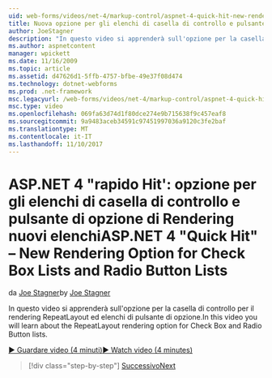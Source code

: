 ```yaml
---
uid: web-forms/videos/net-4/markup-control/aspnet-4-quick-hit-new-rendering-option-for-check-box-lists-and-radio-button-lists
title: Nuova opzione per gli elenchi di casella di controllo e pulsante di opzione di Rendering | Documenti Microsoft
author: JoeStagner
description: "In questo video si apprenderà sull'opzione per la casella di controllo per il rendering RepeatLayout ed elenchi di pulsante di opzione."
ms.author: aspnetcontent
manager: wpickett
ms.date: 11/16/2009
ms.topic: article
ms.assetid: d47626d1-5ffb-4757-bfbe-49e37f08d474
ms.technology: dotnet-webforms
ms.prod: .net-framework
msc.legacyurl: /web-forms/videos/net-4/markup-control/aspnet-4-quick-hit-new-rendering-option-for-check-box-lists-and-radio-button-lists
msc.type: video
ms.openlocfilehash: 069fa63d74d1f80dce274e9b715638f9c457eaf8
ms.sourcegitcommit: 9a9483aceb34591c97451997036a9120c3fe2baf
ms.translationtype: MT
ms.contentlocale: it-IT
ms.lasthandoff: 11/10/2017
---
```

<a name="aspnet-4-quick-hit--new-rendering-option-for-check-box-lists-and-radio-button-lists"></a><span data-ttu-id="65a9e-103">ASP.NET 4 "rapido Hit': opzione per gli elenchi di casella di controllo e pulsante di opzione di Rendering nuovi elenchi</span><span class="sxs-lookup"><span data-stu-id="65a9e-103">ASP.NET 4 "Quick Hit" – New Rendering Option for Check Box Lists and Radio Button Lists</span></span>
====================
<span data-ttu-id="65a9e-104">da [Joe Stagner](https://github.com/JoeStagner)</span><span class="sxs-lookup"><span data-stu-id="65a9e-104">by [Joe Stagner](https://github.com/JoeStagner)</span></span>

<span data-ttu-id="65a9e-105">In questo video si apprenderà sull'opzione per la casella di controllo per il rendering RepeatLayout ed elenchi di pulsante di opzione.</span><span class="sxs-lookup"><span data-stu-id="65a9e-105">In this video you will learn about the RepeatLayout rendering option for Check Box and Radio Button lists.</span></span> 

[<span data-ttu-id="65a9e-106">&#9654; Guardare video (4 minuti)</span><span class="sxs-lookup"><span data-stu-id="65a9e-106">&#9654; Watch video (4 minutes)</span></span>](https://channel9.msdn.com/Blogs/ASP-NET-Site-Videos/aspnet-4-quick-hit-new-rendering-option-for-check-box-lists-and-radio-button-lists)

>[!div class="step-by-step"]
[<span data-ttu-id="65a9e-107">Successivo</span><span class="sxs-lookup"><span data-stu-id="65a9e-107">Next</span></span>](aspnet-4-quick-hit-table-free-templated-controls.md)
